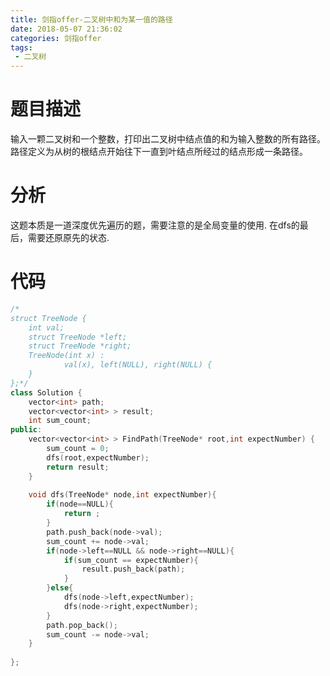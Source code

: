```yaml
---
title: 剑指offer-二叉树中和为某一值的路径
date: 2018-05-07 21:36:02
categories: 剑指offer
tags: 
 - 二叉树
---
```


# 题目描述
输入一颗二叉树和一个整数，打印出二叉树中结点值的和为输入整数的所有路径。路径定义为从树的根结点开始往下一直到叶结点所经过的结点形成一条路径。

<!--more-->

# 分析
这题本质是一道深度优先遍历的题，需要注意的是全局变量的使用.
在dfs的最后，需要还原原先的状态.

# 代码
```C++
/*
struct TreeNode {
	int val;
	struct TreeNode *left;
	struct TreeNode *right;
	TreeNode(int x) :
			val(x), left(NULL), right(NULL) {
	}
};*/
class Solution {
    vector<int> path;
    vector<vector<int> > result;
    int sum_count;
public:
    vector<vector<int> > FindPath(TreeNode* root,int expectNumber) {
        sum_count = 0;
        dfs(root,expectNumber);
        return result;
    }
    
    void dfs(TreeNode* node,int expectNumber){
        if(node==NULL){
            return ;
        }
        path.push_back(node->val);
        sum_count += node->val;
        if(node->left==NULL && node->right==NULL){
            if(sum_count == expectNumber){
                result.push_back(path);
            }
        }else{
            dfs(node->left,expectNumber);
            dfs(node->right,expectNumber);
        }
        path.pop_back();
        sum_count -= node->val;
    }
    
};
```